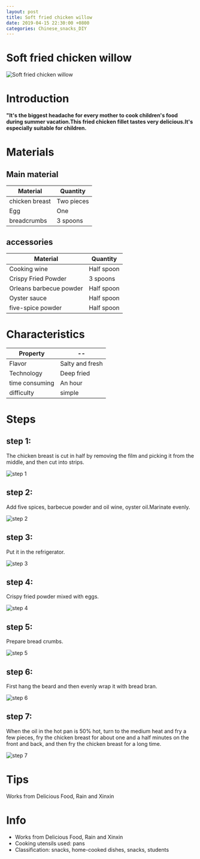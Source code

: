 ```yaml
---
layout: post
title: Soft fried chicken willow
date: 2019-04-15 22:30:00 +0800
categories: Chinese_snacks_DIY
---
```


# Soft fried chicken willow

![Soft fried chicken willow]({{site.baseurl}}/img/409785/409785.jpg)

# Introduction

**"It's the biggest headache for every mother to cook children's food during summer vacation.This fried chicken fillet tastes very delicious.It's especially suitable for children.**

# Materials


## Main material

Material|Quantity
--|--
chicken breast|Two pieces
Egg|One
breadcrumbs|3 spoons

## accessories

Material|Quantity
--|--
Cooking wine|Half spoon
Crispy Fried Powder|3 spoons
Orleans barbecue powder|Half spoon
Oyster sauce|Half spoon
five-spice powder|Half spoon

# Characteristics

Property|--
--|--
Flavor|Salty and fresh
Technology|Deep fried
time consuming|An hour
difficulty|simple

# Steps

## step 1:

The chicken breast is cut in half by removing the film and picking it from the middle, and then cut into strips.

![step 1]({{site.baseurl}}/img/409785/1.jpg)

## step 2:

Add five spices, barbecue powder and oil wine, oyster oil.Marinate evenly.

![step 2]({{site.baseurl}}/img/409785/2.jpg)

## step 3:

Put it in the refrigerator.

![step 3]({{site.baseurl}}/img/409785/3.jpg)

## step 4:

Crispy fried powder mixed with eggs.

![step 4]({{site.baseurl}}/img/409785/4.jpg)

## step 5:

Prepare bread crumbs.

![step 5]({{site.baseurl}}/img/409785/5.jpg)

## step 6:

First hang the beard and then evenly wrap it with bread bran.

![step 6]({{site.baseurl}}/img/409785/6.jpg)

## step 7:

When the oil in the hot pan is 50% hot, turn to the medium heat and fry a few pieces, fry the chicken breast for about one and a half minutes on the front and back, and then fry the chicken breast for a long time.

![step 7]({{site.baseurl}}/img/409785/7.jpg)

# Tips

Works from Delicious Food, Rain and Xinxin

# Info

- Works from Delicious Food, Rain and Xinxin
- Cooking utensils used: pans
- Classification: snacks, home-cooked dishes, snacks, students
